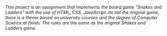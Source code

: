 *This project is an assignment that implements the board game "Snakes and Ladders" with the use of HTML, CSS, JavaScript.
Its not the original game, there is a theme based on university courses and the degree of Computer Science at finish.
The rules are the same as the original Snakes and Ladders game.*
